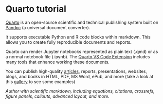 # Quarto tutorial

[Quarto](https://quarto.org/) is an open-source scientific and technical publishing system built on [Pandoc](https://pandoc.org/) (a universal document converter).

It supports executable Python and R code blocks within markdown. This allows you to create fully reproducible documents and reports.

Quarto can render Jupyter notebooks represented as plain text (.qmd) or as a normal notebook file (.ipynb). The [Quarto VS Code Extension](https://marketplace.visualstudio.com/items?itemName=quarto.quarto) includes many tools that enhance working these documents.

You can publish high-quality [articles](https://github.com/quarto-journals/), reports, presentations, websites, blogs, and books in HTML, PDF, MS Word, ePub, and more (take a look at this [gallery](https://quarto.org/docs/gallery/) to see some examples)

*Author with scientific markdown, including equations, citations, crossrefs, figure panels, callouts, advanced layout, and more.*
